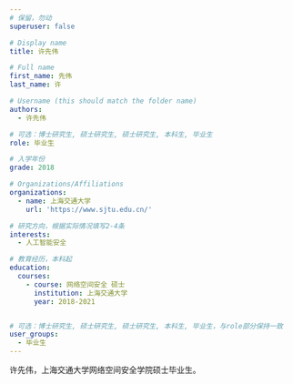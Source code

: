 ```yaml
---
# 保留，勿动
superuser: false

# Display name
title: 许先伟

# Full name
first_name: 先伟
last_name: 许

# Username (this should match the folder name)
authors:
  - 许先伟

# 可选：博士研究生, 硕士研究生, 硕士研究生, 本科生, 毕业生
role: 毕业生

# 入学年份
grade: 2018

# Organizations/Affiliations
organizations:
  - name: 上海交通大学
    url: 'https://www.sjtu.edu.cn/'

# 研究方向，根据实际情况填写2-4条
interests:
  - 人工智能安全

# 教育经历，本科起
education:
  courses:
    - course: 网络空间安全 硕士
      institution: 上海交通大学
      year: 2018-2021


# 可选：博士研究生, 硕士研究生, 硕士研究生, 本科生, 毕业生，与role部分保持一致
user_groups:
  - 毕业生
---
```


许先伟，上海交通大学网络空间安全学院硕士毕业生。